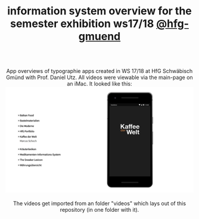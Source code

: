 <h1 align="center">information system overview for the semester exhibition ws17/18 <a href="https://github.com/hfg-gmuend/">@hfg-gmuend</a></h1>
<br>
<br>
<p align="center">
  App overviews of typographie apps created in WS 17/18 at HfG Schwäbisch Gmünd with Prof. Daniel Utz. All videos were viewable via the main-page on an iMac. It looked like this:
  <img src="https://raw.githubusercontent.com/jan-patrick/InformationSystemOverview-exhibitionWS17/master/example_kdw.jpg"><br>
  <br>
  The videos get imported from an folder "videos" which lays out of this repository (in one folder with it). 
  <br><br>
  <br>
</p>
